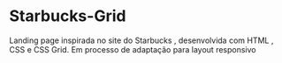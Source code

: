 # Starbucks-Grid
Landing page inspirada no site do Starbucks , desenvolvida com HTML , CSS e CSS Grid. Em processo de adaptação para layout responsivo
